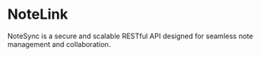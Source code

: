 # NoteLink
NoteSync is a secure and scalable RESTful API designed for seamless note management and collaboration.
